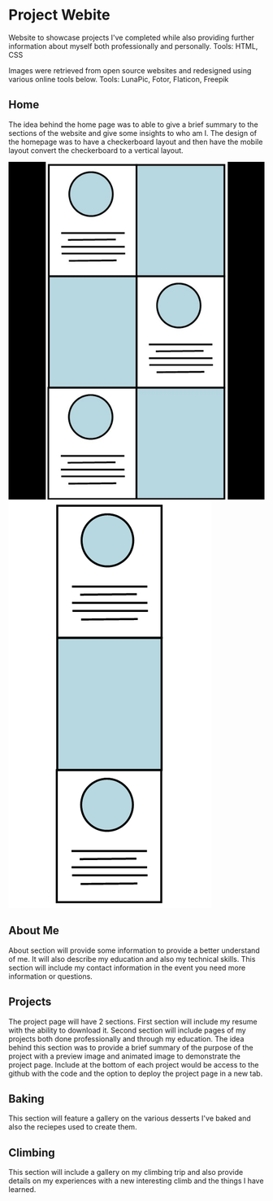 # Project Webite

Website to showcase projects I've completed while also providing further information about myself both professionally and personally.
Tools: HTML, CSS

Images were retrieved from open source websites and redesigned using various online tools below.
Tools: LunaPic, Fotor, Flaticon, Freepik

## Home 
The idea behind the home page was to able to give a brief summary to the sections of the website and give some insights to who am I.
The design of the homepage was to have a checkerboard layout and then have the mobile layout convert the checkerboard to a vertical layout.

![Home Desktop Layout](images/Home-Desktop-Layout.jpg)![Home Mobile Layout](images/Home-Mobile-Layout.png)

## About Me
About section will provide some information to provide a better understand of me. It will also describe my education and also my technical skills. This section will
include my contact information in the event you need more information or questions.

## Projects
The project page will have 2 sections. First section will include my resume with the ability to download it. Second section
will include pages of my projects both done professionally and through my education. The idea behind this section was to provide a brief summary
of the purpose of the project with a preview image and animated image to demonstrate the project page. Include at the bottom of each project would be 
access to the github with the code and the option to deploy the project page in a new tab.

## Baking
This section will feature a gallery on the various desserts I've baked and also the reciepes used to create them.

## Climbing
This section will include a gallery on my climbing trip and also provide details on my experiences with a new interesting climb and the things I have learned.
